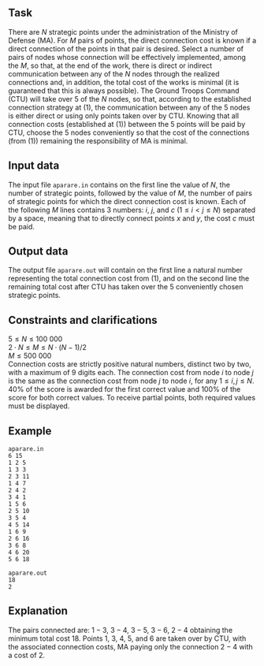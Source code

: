 ## Task

There are $N$ strategic points under the administration of the Ministry of Defense (MA). For $M$ pairs of points, the direct connection cost is known if a direct connection of the points in that pair is desired. Select a number of pairs of nodes whose connection will be effectively implemented, among the $M$, so that, at the end of the work, there is direct or indirect communication between any of the $N$ nodes through the realized connections and, in addition, the total cost of the works is minimal (it is guaranteed that this is always possible). The Ground Troops Command (CTU) will take over $5$ of the $N$ nodes, so that, according to the established connection strategy at $(1)$, the communication between any of the $5$ nodes is either direct or using only points taken over by CTU. Knowing that all connection costs (established at $(1)$) between the $5$ points will be paid by CTU, choose the $5$ nodes conveniently so that the cost of the connections (from $(1)$) remaining the responsibility of MA is minimal.

## Input data

The input file `aparare.in` contains on the first line the value of $N$, the number of strategic points, followed by the value of $M$, the number of pairs of strategic points for which the direct connection cost is known. Each of the following $M$ lines contains $3$ numbers: $i$, $j$, and $c$ $(1 \leq i < j \leq N)$ separated by a space, meaning that to directly connect points $x$ and $y$, the cost $c$ must be paid.

## Output data

The output file `aparare.out` will contain on the first line a natural number representing the total connection cost from $(1)$, and on the second line the remaining total cost after CTU has taken over the $5$ conveniently chosen strategic points.

## Constraints and clarifications

$5 \leq N \leq 100\ 000$  
$2 \cdot N \leq M \leq N \cdot (N - 1) / 2$  
$M \leq 500\ 000$  
Connection costs are strictly positive natural numbers, distinct two by two, with a maximum of $9$ digits each. The connection cost from node $i$ to node $j$ is the same as the connection cost from node $j$ to node $i$, for any $1 \leq i, j \leq N$. $40$\% of the score is awarded for the first correct value and $100$\% of the score for both correct values. To receive partial points, both required values must be displayed.

## Example

`aparare.in`  
`6 15`  
`1 2 5`  
`1 3 3`  
`2 3 11`  
`1 4 7`  
`2 4 2`  
`3 4 1`  
`1 5 6`  
`2 5 10`  
`3 5 4`  
`4 5 14`  
`1 6 9`  
`2 6 16`  
`3 6 8`  
`4 6 20`  
`5 6 18`  

`aparare.out`  
`18`  
`2` 

## Explanation

The pairs connected are: $1 - 3$, $3 - 4$, $3 - 5$, $3 - 6$, $2 - 4$ obtaining the minimum total cost $18$. Points $1$, $3$, $4$, $5$, and $6$ are taken over by CTU, with the associated connection costs, MA paying only the connection $2 - 4$ with a cost of $2$.